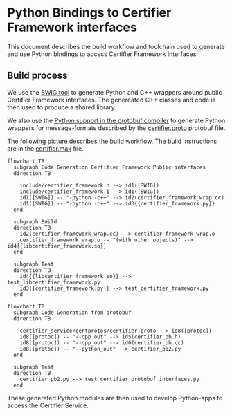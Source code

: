 # Python Bindings to Certifier Framework interfaces

This document describes the build workflow and toolchain used to generate and
use Python bindings to access Certifier Framework interfaces

## Build process

We use the [SWIG tool](https://www.swig.org/) to generate Python and C++ wrappers
around public Certifier Framework interfaces. The genereated C++ classes and code
is then used to produce a shared library.

We also use the
[Python support in the protobuf compiler](https://protobuf.dev/getting-started/pythontutorial/)
to generate Python wrappers for message-formats described by the
[certifier.proto](../certifier_service/certprotos/certifier.proto)
protobuf file.

The following picture describes the build workflow.
The build instructions are in the [certifier.mak](../src/certifier.mak) file.

```mermaid
flowchart TB
  subgraph Code Generation Certifier Framework Public interfaces
  direction TB

    include/certifier_framework.h --> id1([SWIG])
    include/certifier_framework.i --> id1([SWIG])
    id1([SWIG]) -- "-python -c++" --> id2(certifier_framework_wrap.cc)
    id1([SWIG]) -- "-python -c++" --> id3{{certifier_framework.py}}
  end

  subgraph Build
  direction TB
    id2(certifier_framework_wrap.cc) --> certifier_framework_wrap.o
    certifier_framework_wrap.o -- "(with other objects)" --> id4{{libcertifier_framework.so}}
  end

  subgraph Test
  direction TB
    id4{{libcertifier_framework.so}} --> test_libcertifier_framework.py
    id3{{certifier_framework.py}} --> test_certifier_framework.py
  end
```

```mermaid
flowchart TB
  subgraph Code Generation from protobuf
  direction TB

    certifier_service/certprotos/certifier.proto --> id8([protoc])
    id8([protoc]) -- "--cpp_out" --> id5(certifier_pb.h)
    id8([protoc]) -- "--cpp_out" --> id6(certifier_pb.cc)
    id8([protoc]) -- "--python_out" --> certifier_pb2.py
  end

  subgraph Test
  direction TB
    certifier_pb2.py --> test_certifier_protobuf_interfaces.py
  end
```

These generated Python modules are then used to develop Python-apps to access
the Certifier Service.

